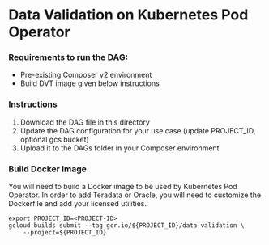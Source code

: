# Data Validation on Kubernetes Pod Operator


### Requirements to run the DAG:
- Pre-existing Composer v2 environment
- Build DVT image given below instructions

### Instructions

1. Download the DAG file in this directory
2. Update the DAG configuration for your use case (update PROJECT_ID, optional gcs bucket)
3. Upload it to the DAGs folder in your Composer environment

### Build Docker Image

You will need to build a Docker image to be used by Kubernetes Pod Operator. In order to add
Teradata or Oracle, you will need to customize the Dockerfile and add your
licensed utilities.

```
export PROJECT_ID=<PROJECT-ID>
gcloud builds submit --tag gcr.io/${PROJECT_ID}/data-validation \
    --project=${PROJECT_ID}
```

